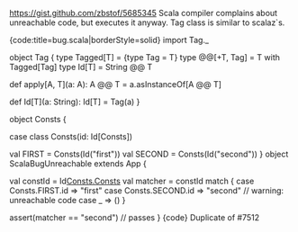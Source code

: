 https://gist.github.com/zbstof/5685345
Scala compiler complains about unreachable code, but executes it anyway. Tag class is similar to scalaz`s.

{code:title=bug.scala|borderStyle=solid}
import Tag._
 
object Tag {
  type Tagged[T] = {type Tag = T}
  type @@[+T, Tag] = T with Tagged[Tag]
  type Id[T] = String @@ T
 
  def apply[A, T](a: A): A @@ T = a.asInstanceOf[A @@ T]
 
  def Id[T](a: String): Id[T] = Tag(a)
}
 
object Consts {
 
  case class Consts(id: Id[Consts])
 
  val FIRST = Consts(Id("first"))
  val SECOND = Consts(Id("second"))
}
object ScalaBugUnreachable extends App {
 
  val constId = Id[Consts.Consts]("second")
  val matcher = constId match {
    case Consts.FIRST.id  => "first"
    case Consts.SECOND.id => "second" // warning: unreachable code
    case _                => ()
  }
 
  assert(matcher == "second") // passes
}
{code}
Duplicate of #7512
